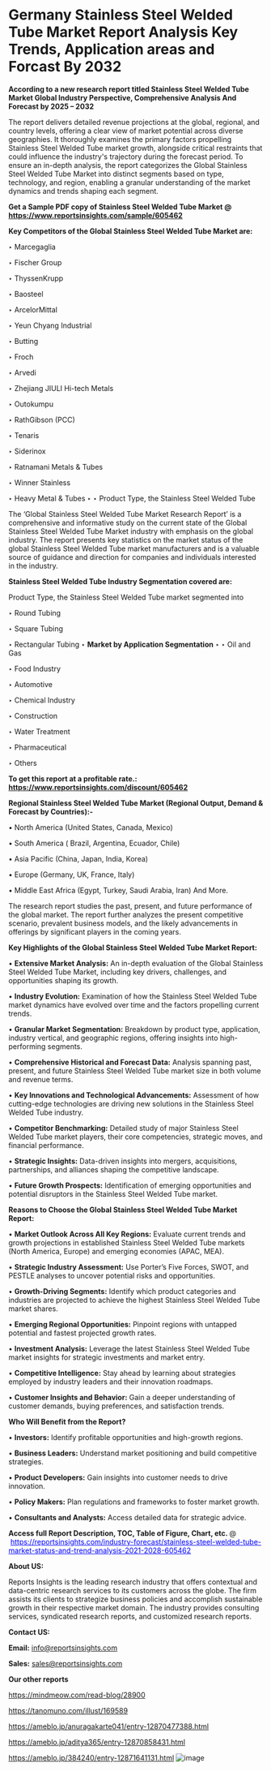 # Germany Stainless Steel Welded Tube Market Report Analysis Key Trends, Application areas and Forcast By 2032

<strong>According to a new research report titled Stainless Steel Welded Tube Market Global Industry Perspective, Comprehensive Analysis And Forecast by 2025 – 2032</strong>

The report delivers detailed revenue projections at the global, regional, and country levels, offering a clear view of market potential across diverse geographies. It thoroughly examines the primary factors propelling Stainless Steel Welded Tube market growth, alongside critical restraints that could influence the industry's trajectory during the forecast period. To ensure an in-depth analysis, the report categorizes the Global Stainless Steel Welded Tube Market into distinct segments based on type, technology, and region, enabling a granular understanding of the market dynamics and trends shaping each segment.

<strong>Get a Sample PDF copy of Stainless Steel Welded Tube Market </strong><strong>@<a href=https://www.reportsinsights.com/sample/605462 style=color:#0000ff;> https://www.reportsinsights.com/sample/605462</a></strong></font>

<strong>Key Competitors of the Global Stainless Steel Welded Tube Market are:</strong>

‣ Marcegaglia

‣ Fischer Group

‣ ThyssenKrupp

‣ Baosteel

‣ ArcelorMittal

‣ Yeun Chyang Industrial

‣ Butting

‣ Froch

‣ Arvedi

‣ Zhejiang JIULI Hi-tech Metals

‣ Outokumpu

‣ RathGibson (PCC)

‣ Tenaris

‣ Siderinox

‣ Ratnamani Metals & Tubes

‣ Winner Stainless

‣ Heavy Metal & Tubes
‣ 
‣    Product Type, the Stainless Steel Welded Tube

The ‘Global Stainless Steel Welded Tube Market Research Report’ is a comprehensive and informative study on the current state of the Global Stainless Steel Welded Tube Market industry with emphasis on the global industry. The report presents key statistics on the market status of the global Stainless Steel Welded Tube market manufacturers and is a valuable source of guidance and direction for companies and individuals interested in the industry.

<strong>Stainless Steel Welded Tube Industry Segmentation covered are:</strong>

Product Type, the Stainless Steel Welded Tube market segmented into

‣ Round Tubing

‣ Square Tubing

‣ Rectangular Tubing
‣ 
<strong>Market by Application Segmentation</strong>
‣
‣  Oil and Gas

‣ Food Industry

‣ Automotive

‣ Chemical Industry

‣ Construction

‣ Water Treatment

‣ Pharmaceutical

‣ Others

<strong>To get this report at a profitable rate.: <a href=https://www.reportsinsights.com/discount/605462 style=color:#0000ff;>https://www.reportsinsights.com/discount/605462</a></strong></font>

<strong>Regional Stainless Steel Welded Tube Market (Regional Output, Demand &amp; Forecast by Countries):-</strong>

• North America (United States, Canada, Mexico)

• South America ( Brazil, Argentina, Ecuador, Chile)

• Asia Pacific (China, Japan, India, Korea)

• Europe (Germany, UK, France, Italy)

• Middle East Africa (Egypt, Turkey, Saudi Arabia, Iran) And More.

The research report studies the past, present, and future performance of the global market. The report further analyzes the present competitive scenario, prevalent business models, and the likely advancements in offerings by significant players in the coming years.

<strong>Key Highlights of the Global Stainless Steel Welded Tube Market Report:</strong>

• <strong>Extensive Market Analysis:</strong> An in-depth evaluation of the Global Stainless Steel Welded Tube Market, including key drivers, challenges, and opportunities shaping its growth.

• <strong>Industry Evolution:</strong> Examination of how the Stainless Steel Welded Tube market dynamics have evolved over time and the factors propelling current trends.

• <strong>Granular Market Segmentation:</strong> Breakdown by product type, application, industry vertical, and geographic regions, offering insights into high-performing segments.

• <strong>Comprehensive Historical and Forecast Data:</strong> Analysis spanning past, present, and future Stainless Steel Welded Tube market size in both volume and revenue terms.

• <strong>Key Innovations and Technological Advancements:</strong> Assessment of how cutting-edge technologies are driving new solutions in the Stainless Steel Welded Tube industry.

• <strong>Competitor Benchmarking:</strong> Detailed study of major Stainless Steel Welded Tube market players, their core competencies, strategic moves, and financial performance.

• <strong>Strategic Insights:</strong> Data-driven insights into mergers, acquisitions, partnerships, and alliances shaping the competitive landscape.

• <strong>Future Growth Prospects:</strong> Identification of emerging opportunities and potential disruptors in the Stainless Steel Welded Tube market.

<strong>Reasons to Choose the Global Stainless Steel Welded Tube Market Report:</strong>

• <strong>Market Outlook Across All Key Regions:</strong> Evaluate current trends and growth projections in established Stainless Steel Welded Tube markets (North America, Europe) and emerging economies (APAC, MEA).

• <strong>Strategic Industry Assessment:</strong> Use Porter’s Five Forces, SWOT, and PESTLE analyses to uncover potential risks and opportunities.

• <strong>Growth-Driving Segments:</strong> Identify which product categories and industries are projected to achieve the highest Stainless Steel Welded Tube market shares.

• <strong>Emerging Regional Opportunities:</strong> Pinpoint regions with untapped potential and fastest projected growth rates.

• <strong>Investment Analysis:</strong> Leverage the latest Stainless Steel Welded Tube market insights for strategic investments and market entry.

• <strong>Competitive Intelligence:</strong> Stay ahead by learning about strategies employed by industry leaders and their innovation roadmaps.

• <strong>Customer Insights and Behavior:</strong> Gain a deeper understanding of customer demands, buying preferences, and satisfaction trends.

<strong>Who Will Benefit from the Report?</strong>

• <strong>Investors:</strong> Identify profitable opportunities and high-growth regions.

• <strong>Business Leaders:</strong> Understand market positioning and build competitive strategies.

• <strong>Product Developers:</strong> Gain insights into customer needs to drive innovation.

• <strong>Policy Makers:</strong> Plan regulations and frameworks to foster market growth.

• <strong>Consultants and Analysts:</strong> Access detailed data for strategic advice.
</ul>
<strong>Access full Report Description, TOC, Table of Figure, Chart, etc. </strong>@  <a href=https://reportsinsights.com/industry-forecast/stainless-steel-welded-tube-market-status-and-trend-analysis-2021-2028-605462 style=color:#0000ff;>https://reportsinsights.com/industry-forecast/stainless-steel-welded-tube-market-status-and-trend-analysis-2021-2028-605462</a></font>

<strong><strong>About US</strong>:</strong>

Reports Insights is the leading research industry that offers contextual and data-centric research services to its customers across the globe. The firm assists its clients to strategize business policies and accomplish sustainable growth in their respective market domain. The industry provides consulting services, syndicated research reports, and customized research reports.

<strong>Contact US:</strong>

<p class=""""><b>Email:</b> <a href=mailto:info@reportsinsights.com>info@reportsinsights.com</a></p>
<p class=""""><b>Sales:</b> <a href=mailto:sales@reportsinsights.com>sales@reportsinsights.com</a></p>

<strong>Our other reports</strong>

<a href=https://mindmeow.com/read-blog/28900>https://mindmeow.com/read-blog/28900</a>

<a href=https://tanomuno.com/illust/169589>https://tanomuno.com/illust/169589</a>

<a href=https://ameblo.jp/anuragakarte041/entry-12870477388.html>https://ameblo.jp/anuragakarte041/entry-12870477388.html</a>

<a href=https://ameblo.jp/aditya365/entry-12870858431.html>https://ameblo.jp/aditya365/entry-12870858431.html</a>

<a href=https://ameblo.jp/384240/entry-12871641131.html>https://ameblo.jp/384240/entry-12871641131.html</a>
![image](https://github.com/user-attachments/assets/cd1996db-f74e-4fcd-a4f9-c467a22b4aa5)
